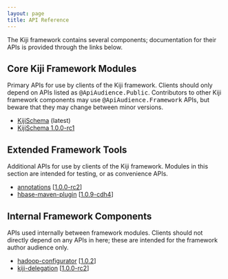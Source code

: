 ```yaml
---
layout: page
title: API Reference
---
```


The Kiji framework contains several components; documentation for their
APIs is provided through the links below.

## Core Kiji Framework Modules

Primary APIs for use by clients of the Kiji framework. Clients should
only depend on APIs listed as <tt>@ApiAudience.Public</tt>. Contributors
to other Kiji framework components may use <tt>@ApiAudience.Framework</tt>
APIs, but beware that they may change between minor versions.

* [KijiSchema](kiji-schema/1.0.0-rc2) (latest)
* [KijiSchema 1.0.0-rc1](kiji-schema/1.0.0-rc1)

## Extended Framework Tools
Additional APIs for use by clients of the Kiji framework. Modules in this section
are intended for testing, or as convenience APIs.


<ul>
  <li><a href="annotations/1.0.0-rc2">annotations</a>
      [<a href="annotations/1.0.0-rc2">1.0.0-rc2</a>]
  </li>
  <li><a href="hbase-maven-plugin/1.0.9-cdh4">hbase-maven-plugin</a>
      [<a href="hbase-maven-plugin/1.0.9-cdh4">1.0.9-cdh4</a>]
  </li>
</ul>


## Internal Framework Components
APIs used internally between framework modules. Clients should not directly
depend on any APIs in here; these are intended for the framework author audience
only.

<ul>
  <li><a href="hadoop-configurator/1.0.2">hadoop-configurator</a>
      [<a href="hadoop-configurator/1.0.2">1.0.2</a>]
  </li>
  <li><a href="kiji-delegation/1.0.0-rc2">kiji-delegation</a>
      [<a href="kiji-delegation/1.0.0-rc2">1.0.0-rc2</a>]
  </li>
</ul>
